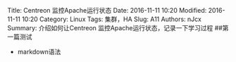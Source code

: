 Title: Centreon 监控Apache运行状态
Date: 2016-11-11 10:20
Modified: 2016-11-11 10:20
Category: Linux
Tags: 集群，HA
Slug: A11
Authors: nJcx
Summary: 介绍如何让Centreon 监控Apache运行状态，记录一下学习过程
##第一篇测试
- markdown语法
